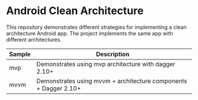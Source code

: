 # Android Clean Architecture
This repository demonstrates different strategies for implementing a clean architecture Android app.
The project implements the same app with different architectures.



| Sample | Description |
| ------------- | ------------- |
| mvp | Demonstrates using mvp architecture with dagger 2.10+ |
| mvvm | Demonstrates using mvvm + architecture components + Dagger 2.10+ |


